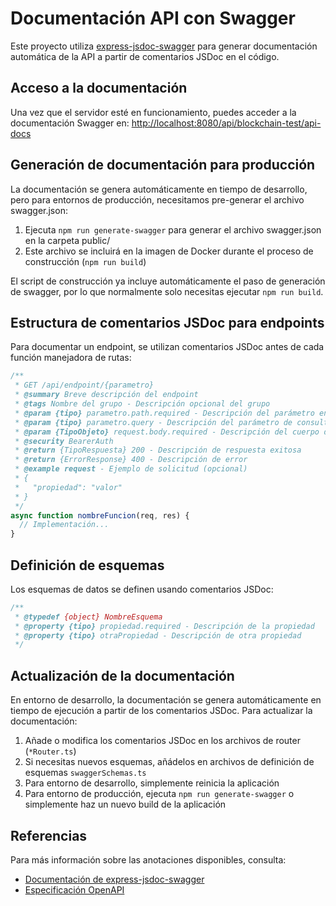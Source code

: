 # Documentación API con Swagger

Este proyecto utiliza [express-jsdoc-swagger](https://www.npmjs.com/package/express-jsdoc-swagger) para generar documentación automática de la API a partir de comentarios JSDoc en el código.

## Acceso a la documentación

Una vez que el servidor esté en funcionamiento, puedes acceder a la documentación Swagger en: [http://localhost:8080/api/blockchain-test/api-docs](http://localhost:8080/api/blockchain-test/api-docs)

## Generación de documentación para producción

La documentación se genera automáticamente en tiempo de desarrollo, pero para entornos de producción, necesitamos pre-generar el archivo swagger.json:

1. Ejecuta `npm run generate-swagger` para generar el archivo swagger.json en la carpeta public/
2. Este archivo se incluirá en la imagen de Docker durante el proceso de construcción (`npm run build`)

El script de construcción ya incluye automáticamente el paso de generación de swagger, por lo que normalmente solo necesitas ejecutar `npm run build`.

## Estructura de comentarios JSDoc para endpoints

Para documentar un endpoint, se utilizan comentarios JSDoc antes de cada función manejadora de rutas:

```typescript
/**
 * GET /api/endpoint/{parametro}
 * @summary Breve descripción del endpoint
 * @tags Nombre del grupo - Descripción opcional del grupo
 * @param {tipo} parametro.path.required - Descripción del parámetro en la ruta
 * @param {tipo} parametro.query - Descripción del parámetro de consulta
 * @param {TipoObjeto} request.body.required - Descripción del cuerpo de la solicitud
 * @security BearerAuth
 * @return {TipoRespuesta} 200 - Descripción de respuesta exitosa
 * @return {ErrorResponse} 400 - Descripción de error
 * @example request - Ejemplo de solicitud (opcional)
 * {
 *   "propiedad": "valor"
 * }
 */
async function nombreFuncion(req, res) {
  // Implementación...
}
```

## Definición de esquemas

Los esquemas de datos se definen usando comentarios JSDoc:

```typescript
/**
 * @typedef {object} NombreEsquema
 * @property {tipo} propiedad.required - Descripción de la propiedad
 * @property {tipo} otraPropiedad - Descripción de otra propiedad
 */
```

## Actualización de la documentación

En entorno de desarrollo, la documentación se genera automáticamente en tiempo de ejecución a partir de los comentarios JSDoc. Para actualizar la documentación:

1. Añade o modifica los comentarios JSDoc en los archivos de router (`*Router.ts`)
2. Si necesitas nuevos esquemas, añádelos en archivos de definición de esquemas `swaggerSchemas.ts`
3. Para entorno de desarrollo, simplemente reinicia la aplicación
4. Para entorno de producción, ejecuta `npm run generate-swagger` o simplemente haz un nuevo build de la aplicación

## Referencias

Para más información sobre las anotaciones disponibles, consulta:

- [Documentación de express-jsdoc-swagger](https://brikev.github.io/express-jsdoc-swagger-docs/#/)
- [Especificación OpenAPI](https://swagger.io/specification/)
